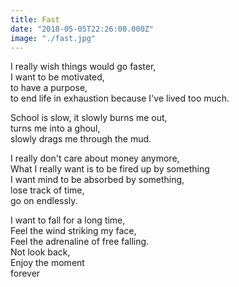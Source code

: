 ```yaml
---
title: Fast
date: "2018-05-05T22:26:00.000Z"
image: "./fast.jpg"
---
```


I really wish things would go faster,  
I want to be motivated,  
to have a purpose,  
to end life in exhaustion because I've lived too much.

School is slow, it slowly burns me out,  
turns me into a ghoul,  
slowly drags me through the mud.

I really don't care about money anymore,  
What I really want is to be fired up by something  
I want mind to be absorbed by something,  
lose track of time,  
go on endlessly.

I want to fall for a long time,  
Feel the wind striking my face,  
Feel the adrenaline of free falling.  
Not look back,  
Enjoy the moment  
forever
